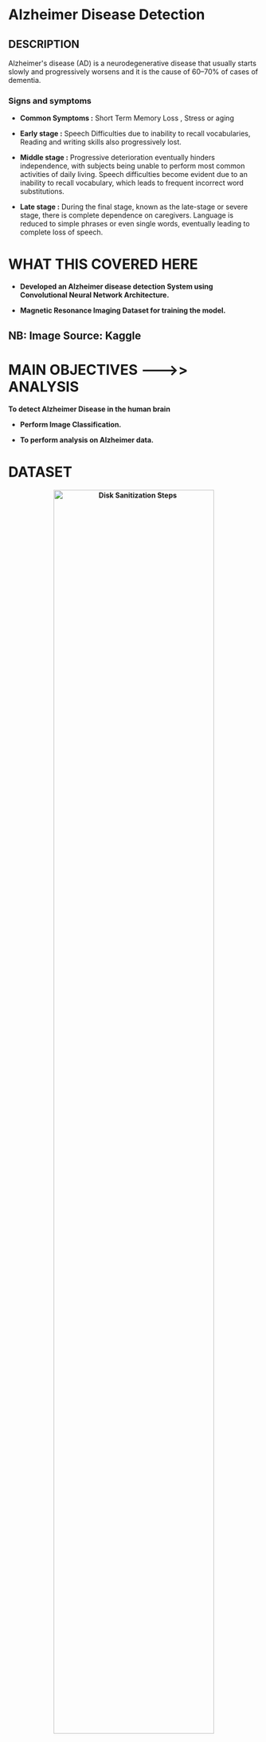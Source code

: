 <h1>Alzheimer Disease Detection</h1> 

<h2> DESCRIPTION </h2>
Alzheimer's disease (AD) is a neurodegenerative disease that usually starts slowly and progressively worsens and  it is the cause of 60–70% of cases of dementia.<br>

<h3> Signs and symptoms </h3>

- <b> Common Symptoms :</b>  Short Term Memory Loss ,  Stress or aging 

- <b> Early stage :</b> Speech Difficulties due to inability to recall vocabularies, Reading and writing skills also progressively lost.

- <b> Middle stage :</b> Progressive deterioration eventually hinders independence, with subjects being unable to perform most common activities of daily living. Speech difficulties become evident due to an inability to recall vocabulary, which leads to frequent incorrect word substitutions.</b>

- <b> Late stage :</b> During the final stage, known as the late-stage or severe stage, there is complete dependence on caregivers. Language is reduced to simple phrases or even single words, eventually leading to complete loss of speech.</b>

<h1>WHAT THIS COVERED HERE</h1> 

- <b> Developed an Alzheimer disease detection System using Convolutional Neural Network Architecture.

- <b> Magnetic Resonance Imaging  Dataset for training the model.

 <h2> NB: Image Source: Kaggle<h2>


 <h1> MAIN OBJECTIVES --->> ANALYSIS</h1> 
 To detect Alzheimer Disease in the human brain
 
 - <b> Perform Image Classification.

 - <b> To perform analysis on Alzheimer data.
   

 <h1>DATASET</h1>
   
<p align="center">
<img src="https://imgur.com/zS4iu29.jpeg" height="80%" width="80%" alt="Disk Sanitization Steps"/>
<br />
